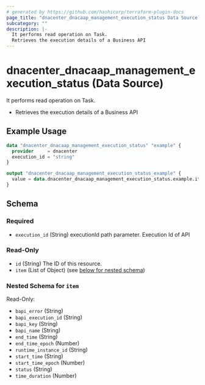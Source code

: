 ```yaml
---
# generated by https://github.com/hashicorp/terraform-plugin-docs
page_title: "dnacenter_dnacaap_management_execution_status Data Source - terraform-provider-dnacenter"
subcategory: ""
description: |-
  It performs read operation on Task.
  Retrieves the execution details of a Business API
---
```


# dnacenter_dnacaap_management_execution_status (Data Source)

It performs read operation on Task.

- Retrieves the execution details of a Business API

## Example Usage

```terraform
data "dnacenter_dnacaap_management_execution_status" "example" {
  provider     = dnacenter
  execution_id = "string"
}

output "dnacenter_dnacaap_management_execution_status_example" {
  value = data.dnacenter_dnacaap_management_execution_status.example.item
}
```

<!-- schema generated by tfplugindocs -->
## Schema

### Required

- `execution_id` (String) executionId path parameter. Execution Id of API

### Read-Only

- `id` (String) The ID of this resource.
- `item` (List of Object) (see [below for nested schema](#nestedatt--item))

<a id="nestedatt--item"></a>
### Nested Schema for `item`

Read-Only:

- `bapi_error` (String)
- `bapi_execution_id` (String)
- `bapi_key` (String)
- `bapi_name` (String)
- `end_time` (String)
- `end_time_epoch` (Number)
- `runtime_instance_id` (String)
- `start_time` (String)
- `start_time_epoch` (Number)
- `status` (String)
- `time_duration` (Number)
